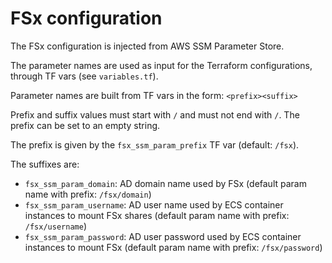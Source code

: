# FSx configuration

The FSx configuration is injected from AWS SSM Parameter Store.

The parameter names are used as input for the Terraform configurations, through TF vars (see `variables.tf`).

Parameter names are built from TF vars in the form:
`<prefix><suffix>`

Prefix and suffix values must start with `/` and must not end with `/`. The prefix can be set to an empty string.

The prefix is given by the `fsx_ssm_param_prefix` TF var (default: `/fsx`).

The suffixes are:

- `fsx_ssm_param_domain`: AD domain name used by FSx (default param name with prefix: `/fsx/domain`)
- `fsx_ssm_param_username`: AD user name used by ECS container instances to mount FSx shares (default param name with prefix: `/fsx/username`)
- `fsx_ssm_param_password`: AD user password used by ECS container instances to mount FSx (default param name with prefix: `/fsx/password`)
